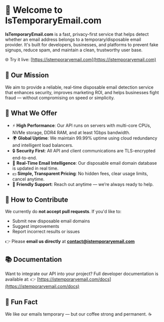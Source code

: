 # 👋 Welcome to IsTemporaryEmail.com

**IsTemporaryEmail.com** is a fast, privacy-first service that helps detect whether an email address belongs to a temporary/disposable email provider. It's built for developers, businesses, and platforms to prevent fake signups, reduce spam, and maintain a clean, trustworthy user base.

🌐 Try it live: [https://istemporaryemail.com](https://istemporaryemail.com)

## 🚀 Our Mission

We aim to provide a reliable, real-time disposable email detection service that enhances security, improves marketing ROI, and helps businesses fight fraud — without compromising on speed or simplicity.

## 🔧 What We Offer

* ⚡ **High Performance**: Our API runs on servers with multi-core CPUs, NVMe storage, DDR4 RAM, and at least 1Gbps bandwidth.
* 🌍 **Global Uptime**: We maintain 99.99% uptime using cloud redundancy and intelligent load balancers.
* 🔒 **Security First**: All API and client communications are TLS-encrypted end-to-end.
* 📡 **Real-Time Email Intelligence**: Our disposable email domain database is updated in real time.
* 💵 **Simple, Transparent Pricing**: No hidden fees, clear usage limits, cancel anytime.
* 🙌 **Friendly Support**: Reach out anytime — we’re always ready to help.

## 🌱 How to Contribute

We currently do **not accept pull requests**. If you'd like to:

* Submit new disposable email domains
* Suggest improvements
* Report incorrect results or issues

👉 Please **email us directly** at **[contact@istemporaryemail.com](mailto:contact@istemporaryemail.com)**

## 📚 Documentation

Want to integrate our API into your project? Full developer documentation is available at:
👉 [https://istemporaryemail.com/docs](https://istemporaryemail.com/docs)

## 🍳 Fun Fact

We like our emails temporary — but our coffee strong and permanent. ☕️
